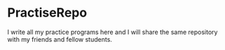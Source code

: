 # PractiseRepo
I write all my practice programs here and I will share the same repository with my friends and fellow students.
